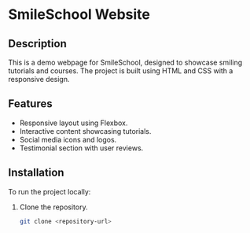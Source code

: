# SmileSchool Website

## Description
This is a demo webpage for SmileSchool, designed to showcase smiling tutorials and courses. The project is built using HTML and CSS with a responsive design.

## Features
- Responsive layout using Flexbox.
- Interactive content showcasing tutorials.
- Social media icons and logos.
- Testimonial section with user reviews.

## Installation
To run the project locally:
1. Clone the repository.
   ```bash
   git clone <repository-url>
